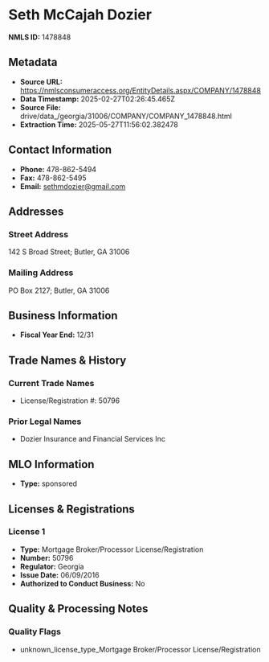 # Seth McCajah Dozier

**NMLS ID:** 1478848

## Metadata
- **Source URL:** https://nmlsconsumeraccess.org/EntityDetails.aspx/COMPANY/1478848
- **Data Timestamp:** 2025-02-27T02:26:45.465Z
- **Source File:** drive/data_/georgia/31006/COMPANY/COMPANY_1478848.html
- **Extraction Time:** 2025-05-27T11:56:02.382478

## Contact Information
- **Phone:** 478-862-5494
- **Fax:** 478-862-5495
- **Email:** sethmdozier@gmail.com

## Addresses
### Street Address
142 S Broad Street; Butler, GA 31006

### Mailing Address
PO Box 2127; Butler, GA 31006

## Business Information
- **Fiscal Year End:** 12/31

## Trade Names & History
### Current Trade Names
- License/Registration #: 50796

### Prior Legal Names
- Dozier Insurance and Financial Services Inc

## MLO Information
- **Type:** sponsored

## Licenses & Registrations

### License 1
- **Type:** Mortgage Broker/Processor License/Registration
- **Number:** 50796
- **Regulator:** Georgia
- **Issue Date:** 06/09/2016
- **Authorized to Conduct Business:** No

## Quality & Processing Notes
### Quality Flags
- unknown_license_type_Mortgage Broker/Processor License/Registration
